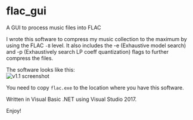 # flac_gui
A GUI to process music files into FLAC

I wrote this software to compress my music collection to the maximum by using the FLAC `-8` level. It also includes the -e (Exhaustive model search) and -p (Exhaustively search LP coeff quantization) flags to further compress the files.

The software looks like this:  
![v1.1 screenshot](https://moisescardona.me/files/flac_gui_v1.1.PNG)

You need to copy `flac.exe` to the location where you have this software.

Written in Visual Basic .NET using Visual Studio 2017.

Enjoy!
